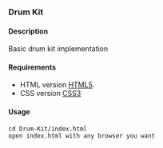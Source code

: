 ### Drum Kit
#### Description
Basic drum kit implementation
#### Requirements
- HTML version [HTML5](https://tr.wikipedia.org/wiki/HTML5).
- CSS version [CSS3](https://en.wikipedia.org/wiki/CSS)
#### Usage
```
cd Drum-Kit/index.html
open index.html with any browser you want
```